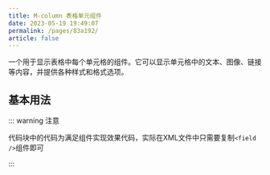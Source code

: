 ```yaml
---
title: M-column 表格单元组件
date: 2023-05-19 19:49:07
permalink: /pages/83a192/
article: false
---
```

一个用于显示表格中每个单元格的组件。它可以显示单元格中的文本、图像、链接等内容，并提供各种样式和格式选项。

## 基本用法

::: warning 注意

代码块中的代码为满足组件实现效果代码，实际在XML文件中只需要复制`<field />`组件即可

:::
